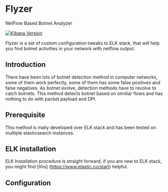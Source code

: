 # Flyzer
NetFlow Based Botnet Analyzer

[![Kibana Version](https://img.shields.io/badge/Kibana-5.5.0-green.svg)](https://www.elastic.co/start)

Flyzer is a set of custom configuration tweaks to ELK stack, that will help you find botnet activities in your network with netflow output.

## Introduction
There have been lots of botnet detection method in computer networks, some of them work perfectly, some of them has some false positives and false negatives. As botnet evolve, detection methods have to revolve to catch botnets. This method detects botnet based on similiar flows and has nothing to do with packet payload and DPI.


## Prerequisite
This method is maily developed over ELK stack and has been tested on multiple elasticsearch instances.

## ELK installation
ELK Installation procedure is straight forward, if you are new to ELK stack, you might find [this] (https://www.elastic.co/start) helpful.

## Configuration
